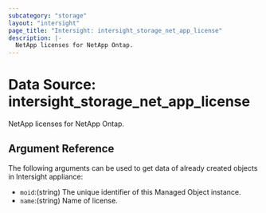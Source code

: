 ```yaml
---
subcategory: "storage"
layout: "intersight"
page_title: "Intersight: intersight_storage_net_app_license"
description: |-
  NetApp licenses for NetApp Ontap.
---
```


# Data Source: intersight_storage_net_app_license
NetApp licenses for NetApp Ontap.
## Argument Reference
The following arguments can be used to get data of already created objects in Intersight appliance:
* `moid`:(string) The unique identifier of this Managed Object instance. 
* `name`:(string) Name of license. 
